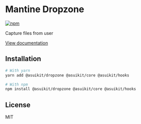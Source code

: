 # Mantine Dropzone

[![npm](https://img.shields.io/npm/dm/@asuikit/dropzone)](https://www.npmjs.com/package/@asuikit/dropzone)

Capture files from user

[View documentation](https://srcalienswap.github.io/as-uikit/)

## Installation

```bash
# With yarn
yarn add @asuikit/dropzone @asuikit/core @asuikit/hooks

# With npm
npm install @asuikit/dropzone @asuikit/core @asuikit/hooks
```

## License

MIT
